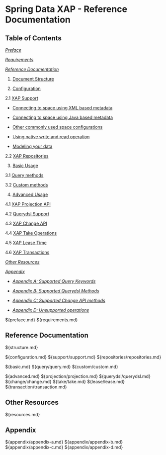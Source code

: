 Spring Data XAP - Reference Documentation
============================
## Table of Contents
_[Preface](#preface)_

_[Requirements](#requirements)_

_[Reference Documentation](#reference)_

1. [Document Structure](#structure)

2. [Configuration](#configuration)

  2.1 [XAP Support](#support)
  
  * [Connecting to space using XML based metadata](#support-xml)

  * [Connecting to space using Java based metadata](#support-java)

  * [Other commonly used space configurations](#support-space)

  * [Using native write and read operation](#support-usage)

  * [Modeling your data](#support-pojo)
  
  2.2 [XAP Repositories](#repositories)
  
3. [Basic Usage](#basic)

  3.1 [Query methods](#query)
  
  3.2 [Custom methods](#custom)

4. [Advanced Usage](#advanced)

  4.1 [XAP Projection API](#projection)
  
  4.2 [Querydsl Support](#querydsl)
  
  4.3 [XAP Change API](#change)
  
  4.4 [XAP Take Operations](#take)
  
  4.5 [XAP Lease Time](#lease)
  
  4.6 [XAP Transactions](#transaction)

_[Other Resources](#resources)_

_[Appendix](#appendix)_

  - _[Appendix A: Supported Query Keywords](#appendix-a)_

  - _[Appendix B: Supported Querydsl Methods](#appendix-b)_

  - _[Appendix C: Supported Change API methods](#appendix-c)_

  - _[Appendix D: Unsupported operations](#appendix-d)_

${preface.md}
${requirements.md}

## <a name="reference"/>Reference Documentation
${structure.md}

${configuration.md}
${support/support.md}
${repositories/repositories.md}

${basic.md}
${query/query.md}
${custom/custom.md}

${advanced.md}
${projection/projection.md}
${querydsl/querydsl.md}
${change/change.md}
${take/take.md}
${lease/lease.md}
${transaction/transaction.md}

## <a name="resources"/>Other Resources
${resources.md}

## <a name="appendix"/>Appendix
${appendix/appendix-a.md}
${appendix/appendix-b.md}
${appendix/appendix-c.md}
${appendix/appendix-d.md}